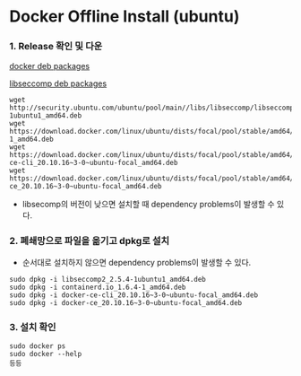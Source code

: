 # Docker Offline Install (ubuntu)
### 1. Release 확인 및 다운
[docker deb packages](https://download.docker.com/linux/ubuntu/dists/)

[libseccomp deb packages](http://security.ubuntu.com/ubuntu/pool/main//libs/libseccomp/)


```
wget http://security.ubuntu.com/ubuntu/pool/main//libs/libseccomp/libseccomp2_2.5.4-1ubuntu1_amd64.deb
wget https://download.docker.com/linux/ubuntu/dists/focal/pool/stable/amd64/containerd.io_1.6.4-1_amd64.deb
wget https://download.docker.com/linux/ubuntu/dists/focal/pool/stable/amd64/docker-ce-cli_20.10.16~3-0~ubuntu-focal_amd64.deb
wget https://download.docker.com/linux/ubuntu/dists/focal/pool/stable/amd64/docker-ce_20.10.16~3-0~ubuntu-focal_amd64.deb
```
- libsecomp의 버전이 낮으면 설치할 때 dependency problems이 발생할 수 있다.

### 2. 폐쇄망으로 파일을 옮기고 dpkg로 설치
- 순서대로 설치하지 않으면 dependency problems이 발생할 수 있다.
```
sudo dpkg -i libseccomp2_2.5.4-1ubuntu1_amd64.deb
sudo dpkg -i containerd.io_1.6.4-1_amd64.deb
sudo dpkg -i docker-ce-cli_20.10.16~3-0~ubuntu-focal_amd64.deb
sudo dpkg -i docker-ce_20.10.16~3-0~ubuntu-focal_amd64.deb
```

### 3.  설치 확인
```
sudo docker ps
sudo docker --help
등등
```
